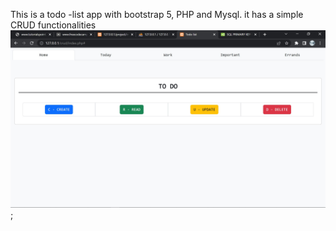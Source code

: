 This is a todo -list app with bootstrap 5, PHP and Mysql. it has a simple CRUD functionalities
<img src='Screenshot 2023-06-07 235238.jpg'>;